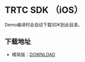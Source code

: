 # TRTC SDK （iOS）

Demo编译时会自动下载SDK到此目录。

## 下载地址
- 精简版：[DOWNLOAD](http://liteavsdk-1252463788.cosgz.myqcloud.com/TXLiteAVSDK_TRTC_iOS_latest.zip)

